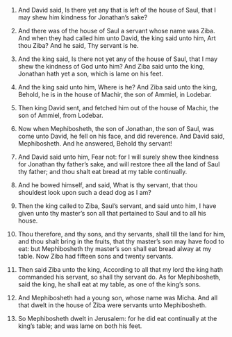 1. And David said, Is there yet any that is left of the house of
Saul, that I may shew him kindness for Jonathan’s sake?

2. And there
was of the house of Saul a servant whose name was Ziba. And when they
had called him unto David, the king said unto him, Art thou Ziba? And
he said, Thy servant is he.

3. And the king said, Is there not yet any of the house of Saul, that
I may shew the kindness of God unto him? And Ziba said unto the king,
Jonathan hath yet a son, which is lame on his feet.

4. And the king said unto him, Where is he? And Ziba said unto the
king, Behold, he is in the house of Machir, the son of Ammiel, in
Lodebar.

5. Then king David sent, and fetched him out of the house of Machir,
the son of Ammiel, from Lodebar.

6. Now when Mephibosheth, the son of Jonathan, the son of Saul, was
come unto David, he fell on his face, and did reverence. And David
said, Mephibosheth. And he answered, Behold thy servant!

7. And
David said unto him, Fear not: for I will surely shew thee kindness
for Jonathan thy father’s sake, and will restore thee all the land of
Saul thy father; and thou shalt eat bread at my table continually.

8. And he bowed himself, and said, What is thy servant, that thou
shouldest look upon such a dead dog as I am?

9. Then the king called
to Ziba, Saul’s servant, and said unto him, I have given unto thy
master’s son all that pertained to Saul and to all his house.

10. Thou therefore, and thy sons, and thy servants, shall till the
land for him, and thou shalt bring in the fruits, that thy master’s
son may have food to eat: but Mephibosheth thy master’s son shall eat
bread alway at my table. Now Ziba had fifteen sons and twenty
servants.

11. Then said Ziba unto the king, According to all that my lord the
king hath commanded his servant, so shall thy servant do. As for
Mephibosheth, said the king, he shall eat at my table, as one of the
king’s sons.

12. And Mephibosheth had a young son, whose name was Micha. And all
that dwelt in the house of Ziba were servants unto Mephibosheth.

13. So Mephibosheth dwelt in Jerusalem: for he did eat continually at
the king’s table; and was lame on both his feet.